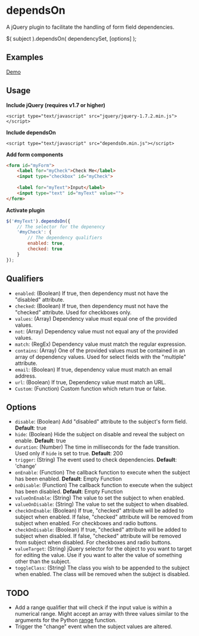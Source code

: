 # dependsOn
A jQuery plugin to facilitate the handling of form field dependencies.

$( subject ).dependsOn( dependencySet, [options] );

## Examples

[Demo](http://dstreet.github.com/dependsOn)

## Usage

**Include jQuery (requires v1.7 or higher)**

```<script type="text/javascript" src="jquery/jquery-1.7.2.min.js"></script>```
	

**Include dependsOn**

```<script type="text/javascript" src="dependsOn.min.js"></script>```

**Add form components**

```html
<form id="myForm">
	<label for="myCheck">Check Me</label>
	<input type="checkbox" id="myCheck">
 
	<label for="myText">Input</label>
	<input type="text" id="myText" value="">
</form>
```

**Activate plugin**

```js
$('#myText').dependsOn({
	// The selector for the depenency
	'#myCheck': {
		// The dependency qualifiers
		enabled: true,
		checked: true
	}
});
```

## Qualifiers

* `enabled`: (Boolean) If true, then dependency must not have the "disabled" attribute.
* `checked`: (Boolean) If true, then dependency must not have the "checked" attribute. Used for checkboxes only.
* `values`: (Array) Dependency value must equal one of the provided values.
* `not`: (Array) Dependency value must not equal any of the provided values.
* `match`: (RegEx) Dependency value must match the regular expression.
* `contains`: (Array) One of the provided values must be contained in an array of dependency values. Used for select fields with the "multiple" attribute.
* `email`: (Boolean) If true, dependency value must match an email address.
* `url`: (Boolean) If true, Dependency value must match an URL.
* `Custom`: (Function) Custom function which return true or false.

## Options

* `disable`: (Boolean) Add "disabled" attribute to the subject's form field. **Default**: true
* `hide`: (Boolean) Hide the subject on disable and reveal the subject on enable. **Default**: true
* `duration`: (Number) The time in milliseconds for the fade transition. Used only if `hide` is set to true. **Default**: 200
* `trigger`: (String) The event used to check dependencies. **Default**: 'change'
* `onEnable`: (Function) The callback function to execute when the subject has been enabled. **Default**: Empty Function
* `onDisable`: (Function) The callback function to execute when the subject has been disabled. **Default**: Empty Function
* `valueOnEnable`: (String) The value to set the subject to when enabled.
* `valueOnDisable`: (String) The value to set the subject to when disabled.
* `checkOnEnable`: (Boolean) If true, "checked" attribute will be added to subject when enabled. If false, "checked" attribute will be removed from subject when enabled. For checkboxes and radio buttons.
* `checkOnDisable`: (Boolean) If true, "checked" attribute will be added to subject when disabled. If false, "checked" attribute will be removed from subject when disabled. For checkboxes and radio buttons.
* `valueTarget`: (String) jQuery selector for the object to you want to target for editing the value. Use if you want to alter the value of something other than the subject.
* `toggleClass`: (String) The class you wish to be appended to the subject when enabled. The class will be removed when the subject is disabled.

## TODO

* Add a range qualifier that will check if the input value is within a numerical range. Might accept an array with three values similar to the arguments for the Python [range](http://docs.python.org/library/functions.html#range) function.
* Trigger the "change" event when the subject values are altered.
